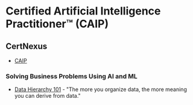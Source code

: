 # Certified Artificial Intelligence Practitioner™ (CAIP)

## CertNexus
* [CAIP](https://certnexus.com/certification/caip/)

### Solving Business Problems Using AI and ML
* [Data Hierarchy 101](https://medium.com/we-are-orb/data-hierarchy-101-aef1e62d32c5) - "The more you organize data, the more meaning you can derive from data."



